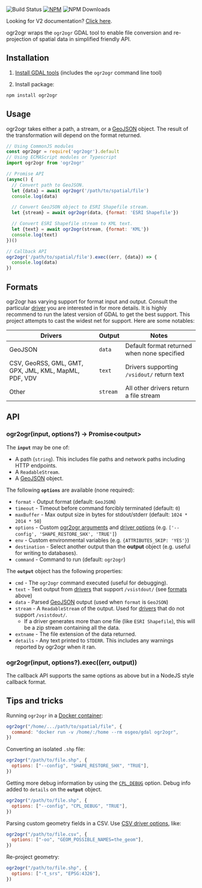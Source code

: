 ![Build Status](https://github.com/wavded/ogr2ogr/workflows/build/badge.svg?branch=master) [![NPM](https://img.shields.io/npm/v/ogr2ogr.svg)](https://npmjs.com/package/ogr2ogr) ![NPM Downloads](https://img.shields.io/npm/dt/ogr2ogr.svg)

Looking for V2 documentation? [Click here][9].

ogr2ogr wraps the `ogr2ogr` GDAL tool to enable file conversion and re-projection of spatial data in simplified friendly API.

## Installation

1. [Install GDAL tools][1] (includes the `ogr2ogr` command line tool)

2. Install package:

```sh
npm install ogr2ogr
```

## Usage

ogr2ogr takes either a path, a stream, or a [GeoJSON][2] object. The result of the transformation will depend on the format returned.

```javascript
// Using CommonJS modules
const ogr2ogr = require('ogr2ogr').default
// Using ECMAScript modules or Typescript
import ogr2ogr from 'ogr2ogr'

// Promise API
(async() {
  // Convert path to GeoJSON.
  let {data} = await ogr2ogr('/path/to/spatial/file')
  console.log(data)

  // Convert GeoJSON object to ESRI Shapefile stream.
  let {stream} = await ogr2ogr(data, {format: 'ESRI Shapefile'})

  // Convert ESRI Shapefile stream to KML text.
  let {text} = await ogr2ogr(stream, {format: 'KML'})
  console.log(text)
})()

// Callback API
ogr2ogr('/path/to/spatial/file').exec((err, {data}) => {
  console.log(data)
})
```

## Formats

ogr2ogr has varying support for format input and output. Consult the particular [driver][3] you are interested in for more details. It is highly recommend to run the latest version of GDAL to get the best support. This project attempts to cast the widest net for support. Here are some notables:

| Drivers                                               | Output   | Notes                                       |
| ----------------------------------------------------- | -------- | ------------------------------------------- |
| GeoJSON                                               | `data`   | Default format returned when none specified |
| CSV, GeoRSS, GML, GMT, GPX, JML, KML, MapML, PDF, VDV | `text`   | Drivers supporting `/vsidout/` return text  |
| Other                                                 | `stream` | All other drivers return a file stream      |

## API

### ogr2ogr(input, options?) -> Promise\<output\>

The **`input`** may be one of:

- A path (`string`). This includes file paths and network paths including HTTP endpoints.
- A `ReadableStream`.
- A [GeoJSON][2] object.

The following **`options`** are available (none required):

- `format` - Output format (default: `GeoJSON`)
- `timeout` - Timeout before command forcibly terminated (default: `0`)
- `maxBuffer` - Max output size in bytes for stdout/stderr (default: `1024 * 2014 * 50`)
- `options` - Custom [ogr2ogr arguments][4] and [driver options][5] (e.g. `['--config', 'SHAPE_RESTORE_SHX', 'TRUE']`)
- `env` - Custom environmental variables (e.g. `{ATTRIBUTES_SKIP: 'YES'}`)
- `destination` - Select another output than the **output** object (e.g. useful for writing to databases).
- `command` - Command to run (default: `ogr2ogr`)

The **`output`** object has the following properties:

- `cmd` - The `ogr2ogr` command executed (useful for debugging).
- `text` - Text output from [drivers][3] that support `/vsistdout/` (see [formats](#formats) above)
- `data` - Parsed [GeoJSON][2] output (used when `format` is `GeoJSON`)
- `stream` - A `ReadableStream` of the output. Used for [drivers][3] that do not support `/vsistdout/`.
  - If a driver generates more than one file (like `ESRI Shapefile`), this will be a zip stream containing all the data.
- `extname` - The file extension of the data returned.
- `details` - Any text printed to `STDERR`. This includes any warnings reported by ogr2ogr when it ran.

### ogr2ogr(input, options?).exec((err, output))

The callback API supports the same options as above but in a NodeJS style callback format.

## Tips and tricks

Running `ogr2ogr` in a [Docker container][6]:

```javascript
ogr2ogr("/home/.../path/to/spatial/file", {
  command: "docker run -v /home/:/home --rm osgeo/gdal ogr2ogr",
})
```

Converting an isolated `.shp` file:

```javascript
ogr2ogr("/path/to/file.shp", {
  options: ["--config", "SHAPE_RESTORE_SHX", "TRUE"],
})
```

Getting more debug information by using the [`CPL_DEBUG`][7] option. Debug info added to `details` on the **`output`** object.

```javascript
ogr2ogr("/path/to/file.shp", {
  options: ["--config", "CPL_DEBUG", "TRUE"],
})
```

Parsing custom geometry fields in a CSV. Use [CSV driver options][8], like:

```javascript
ogr2ogr("/path/to/file.csv", {
  options: ["-oo", "GEOM_POSSIBLE_NAMES=the_geom"],
})
```

Re-project geometry:

```javascript
ogr2ogr("/path/to/file.shp", {
  options: ["-t_srs", "EPSG:4326"],
})
```

[1]: https://gdal.org/download.html
[2]: https://geojson.org
[3]: https://gdal.org/drivers/vector/index.html
[4]: https://gdal.org/programs/ogr2ogr.html
[5]: https://gdal.org/drivers/vector/csv.html#open-options
[6]: https://github.com/OSGeo/gdal/tree/master/gdal/docker
[7]: https://trac.osgeo.org/gdal/wiki/ConfigOptions#CPL_DEBUG
[8]: https://gdal.org/drivers/vector/csv.html#open-options
[9]: https://github.com/wavded/ogr2ogr/tree/v2
